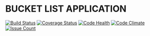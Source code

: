 # BUCKET LIST APPLICATION

[![Build Status](https://travis-ci.org/Sebuliba-Adrian/TheRealmProject.svg?branch=master)](https://travis-ci.org/Sebuliba-Adrian/TheRealmProject)
[![Coverage Status](https://coveralls.io/repos/github/Sebuliba-Adrian/BucketListApplication/badge.svg?branch=master)](https://coveralls.io/github/Sebuliba-Adrian/BucketListApplication?branch=master)
[![Code Health](https://landscape.io/github/Sebuliba-Adrian/BucketListApplication/master/landscape.svg?style=flat)](https://landscape.io/github/Sebuliba-Adrian/BucketListApplication/master)
[![Code Climate](https://codeclimate.com/github/Sebuliba-Adrian/BucketListApplication/badges/gpa.svg)](https://codeclimate.com/github/Sebuliba-Adrian/BucketListApplication)
[![Issue Count](https://codeclimate.com/github/Sebuliba-Adrian/BucketListApplication/badges/issue_count.svg)](https://codeclimate.com/github/Sebuliba-Adrian/BucketListApplication)


